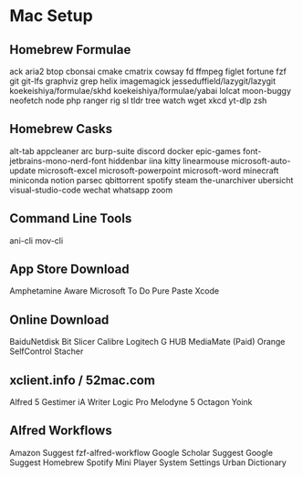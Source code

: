 # Mac Setup

## Homebrew Formulae
ack
aria2
btop
cbonsai
cmake
cmatrix
cowsay
fd
ffmpeg
figlet
fortune
fzf
git
git-lfs
graphviz
grep
helix
imagemagick
jesseduffield/lazygit/lazygit
koekeishiya/formulae/skhd
koekeishiya/formulae/yabai
lolcat
moon-buggy
neofetch
node
php
ranger
rig
sl
tldr
tree
watch
wget
xkcd
yt-dlp
zsh

## Homebrew Casks
alt-tab
appcleaner
arc
burp-suite
discord
docker
epic-games
font-jetbrains-mono-nerd-font
hiddenbar
iina
kitty
linearmouse
microsoft-auto-update
microsoft-excel
microsoft-powerpoint
microsoft-word
minecraft
miniconda
notion
parsec
qbittorrent
spotify
steam
the-unarchiver
ubersicht
visual-studio-code
wechat
whatsapp
zoom

## Command Line Tools
ani-cli
mov-cli

## App Store Download
Amphetamine
Aware
Microsoft To Do
Pure Paste
Xcode

## Online Download
BaiduNetdisk
Bit Slicer
Calibre
Logitech G HUB
MediaMate (Paid)
Orange
SelfControl
Stacher

## xclient.info / 52mac.com
Alfred 5
Gestimer
iA Writer
Logic Pro
Melodyne 5
Octagon
Yoink

## Alfred Workflows
Amazon Suggest
fzf-alfred-workflow
Google Scholar Suggest
Google Suggest
Homebrew
Spotify Mini Player
System Settings
Urban Dictionary
